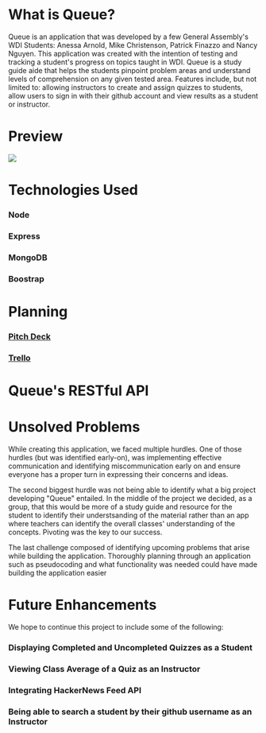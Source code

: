 <h1>What is Queue?</h1>
<p>Queue is an application that was developed by a few General Assembly's WDI Students: Anessa Arnold, Mike Christenson, Patrick Finazzo and Nancy Nguyen.
This application was created with the intention of testing and tracking a student's progress on topics taught in WDI. Queue is a study guide aide that helps the students pinpoint problem areas and understand levels of comprehension on any given tested area. Features include, but not limited to: allowing instructors to create and assign quizzes to students, allow users to sign in with their github account and view results as a student or instructor.</p>
<h1>Preview</h1>
<a href="https://imgur.com/EAWh1D3"><img src="https://i.imgur.com/EAWh1D3.png"/></a>
<h1>Technologies Used</h1>
<h3>Node</h3> 
<h3>Express</h3>
<h3>MongoDB</h3>
<h3>Boostrap</h3>
<h1>Planning</h1>
<h3><a href="https://docs.google.com/presentation/d/1cF1psjOpxttJiczCABx4AGHrfcMlMu42SRlz97juPFY/edit?usp=sharing">Pitch Deck</a></h3>
<h3><a href="https://trello.com/b/hX1u32iY">Trello</a></h3>
<h1>Queue's RESTful API</h1>

<h1>Unsolved Problems</h1>
<p>While creating this application, we faced multiple hurdles. One of those hurdles (but was identified early-on), was implementing effective communication and identifying miscommunication early on and ensure everyone has a proper turn in expressing their concerns and ideas. </p>
<p>The second biggest hurdle was not being able to identify what a big project developing "Queue" entailed. In the middle of the project we decided, as a group, that this would be more of a study guide and resource for the student to identify their understsanding of the material rather than an app where teachers can identify the overall classes' understanding of the concepts. Pivoting was the key to our success.</p>
<p>The last challenge composed of identifying upcoming problems that arise while building the application. Thoroughly planning through an application such as pseudocoding and what functionality was needed could have made building the application easier</p>


<h1>Future Enhancements</h1>
<p>We hope to continue this project to include some of the following:</p>
<h3>Displaying Completed and Uncompleted Quizzes as a Student</h3>
<h3>Viewing Class Average of a Quiz as an Instructor</h3>
<h3>Integrating HackerNews Feed API</h3>
<h3>Being able to search a student by their github username as an Instructor</h3>
